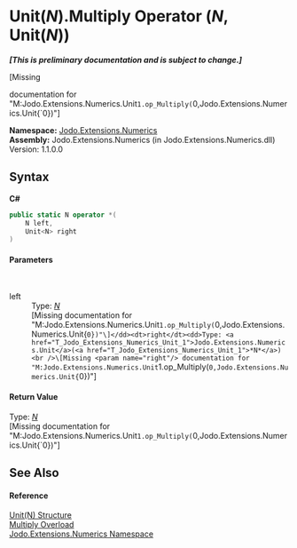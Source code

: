 # Unit(*N*).Multiply Operator (*N*, Unit(*N*))
 _**\[This is preliminary documentation and is subject to change.\]**_

\[Missing <summary> documentation for "M:Jodo.Extensions.Numerics.Unit`1.op_Multiply(`0,Jodo.Extensions.Numerics.Unit{`0})"\]

**Namespace:**&nbsp;<a href="N_Jodo_Extensions_Numerics">Jodo.Extensions.Numerics</a><br />**Assembly:**&nbsp;Jodo.Extensions.Numerics (in Jodo.Extensions.Numerics.dll) Version: 1.1.0.0

## Syntax

**C#**<br />
``` C#
public static N operator *(
	N left,
	Unit<N> right
)
```


#### Parameters
&nbsp;<dl><dt>left</dt><dd>Type: <a href="T_Jodo_Extensions_Numerics_Unit_1">*N*</a><br />\[Missing <param name="left"/> documentation for "M:Jodo.Extensions.Numerics.Unit`1.op_Multiply(`0,Jodo.Extensions.Numerics.Unit{`0})"\]</dd><dt>right</dt><dd>Type: <a href="T_Jodo_Extensions_Numerics_Unit_1">Jodo.Extensions.Numerics.Unit</a>(<a href="T_Jodo_Extensions_Numerics_Unit_1">*N*</a>)<br />\[Missing <param name="right"/> documentation for "M:Jodo.Extensions.Numerics.Unit`1.op_Multiply(`0,Jodo.Extensions.Numerics.Unit{`0})"\]</dd></dl>

#### Return Value
Type: <a href="T_Jodo_Extensions_Numerics_Unit_1">*N*</a><br />\[Missing <returns> documentation for "M:Jodo.Extensions.Numerics.Unit`1.op_Multiply(`0,Jodo.Extensions.Numerics.Unit{`0})"\]

## See Also


#### Reference
<a href="T_Jodo_Extensions_Numerics_Unit_1">Unit(N) Structure</a><br /><a href="Overload_Jodo_Extensions_Numerics_Unit_1_op_Multiply">Multiply Overload</a><br /><a href="N_Jodo_Extensions_Numerics">Jodo.Extensions.Numerics Namespace</a><br />